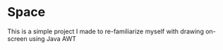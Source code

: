# Space

This is a simple project I made to re-familiarize myself with drawing on-screen using Java AWT
